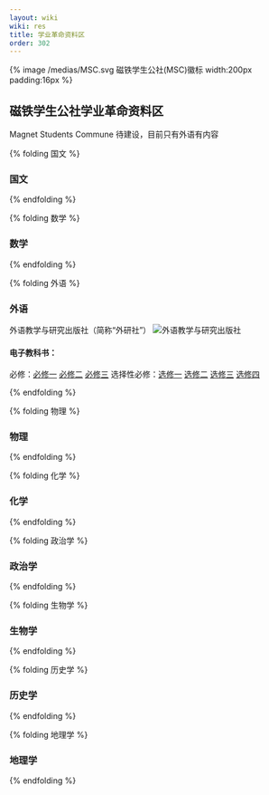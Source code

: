 ```yaml
---
layout: wiki
wiki: res
title: 学业革命资料区
order: 302
---
```

{% image /medias/MSC.svg 磁铁学生公社(MSC)徽标 width:200px padding:16px %}
## 磁铁学生公社学业革命资料区

Magnet Students Commune
待建设，目前只有外语有内容

<link rel="stylesheet" type="text/css" href="https://aome-c.github.io/wwwRes/backgroundResources.css">

{% folding 国文 %}
### 国文
{% endfolding %}

{% folding 数学 %}
### 数学
{% endfolding %}

{% folding 外语 %}
### 外语
外语教学与研究出版社（简称“外研社”）
![外语教学与研究出版社](https://k12-teaching-cdn.unipus.cn/digital-platform/online/k12-digit/static/img/link1.b3f05e8.png)
#### 电子教科书：
必修：[必修一](https://cdn.unischool.cn/nse/cdrom/update/sh1_V7.exe) [必修二](https://cdn.unischool.cn/nse/cdrom/update/sh2_V7.exe) [必修三](https://cdn.unischool.cn/nse/cdrom/update/sh3_V7.exe) 
选择性必修：[选修一](https://cdn.unischool.cn/nse/cdrom/update/sh4_V7.exe) [选修二](https://cdn.unischool.cn/nse/cdrom/update/sh5_V7.exe) [选修三](https://cdn.unischool.cn/nse/cdrom/update/sh6_V7.exe) [选修四](https://cdn.unischool.cn/nse/cdrom/update/sh7_V7.exe)

{% endfolding %}

{% folding 物理 %}
### 物理
{% endfolding %}

{% folding 化学 %}
### 化学
{% endfolding %}

{% folding 政治学 %}
### 政治学
{% endfolding %}

{% folding 生物学 %}
### 生物学
{% endfolding %}

{% folding 历史学 %}
### 历史学
{% endfolding %}

{% folding 地理学 %}
### 地理学
{% endfolding %}